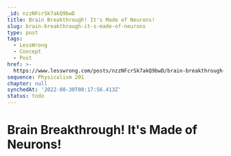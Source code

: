 ```yaml
---
_id: nzzNFcrSk7akQ9bwD
title: Brain Breakthrough! It's Made of Neurons!
slug: brain-breakthrough-it-s-made-of-neurons
type: post
tags:
  - LessWrong
  - Concept
  - Post
href: >-
  https://www.lesswrong.com/posts/nzzNFcrSk7akQ9bwD/brain-breakthrough-it-s-made-of-neurons
sequence: Physicalism 201
chapter: null
synchedAt: '2022-08-30T08:17:56.413Z'
status: todo
---
```


# Brain Breakthrough! It's Made of Neurons!
